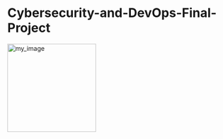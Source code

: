 # Cybersecurity-and-DevOps-Final-Project

<img src="[my_image.png](https://github.com/nikcladis/Cybersecurity-and-DevOps-Project-Code.Hub/blob/main/Images/devsecops.png)" alt="my_image" width="200" height="200">
